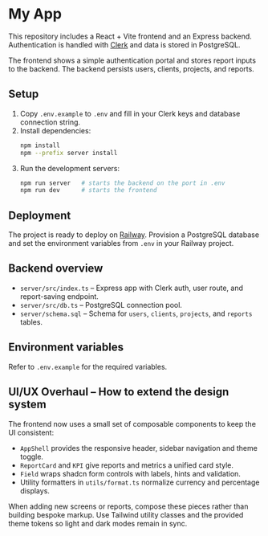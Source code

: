 # My App

This repository includes a React + Vite frontend and an Express backend. Authentication is handled with [Clerk](https://clerk.com) and data is stored in PostgreSQL.

The frontend shows a simple authentication portal and stores report inputs to the backend. The backend persists users, clients, projects, and reports.

## Setup

1. Copy `.env.example` to `.env` and fill in your Clerk keys and database connection string.
2. Install dependencies:
   ```bash
   npm install
   npm --prefix server install
   ```
3. Run the development servers:
   ```bash
   npm run server   # starts the backend on the port in .env
   npm run dev      # starts the frontend
   ```

## Deployment

The project is ready to deploy on [Railway](https://railway.app). Provision a PostgreSQL database and set the environment variables from `.env` in your Railway project.

## Backend overview

- `server/src/index.ts` – Express app with Clerk auth, user route, and report-saving endpoint.
- `server/src/db.ts` – PostgreSQL connection pool.
- `server/schema.sql` – Schema for `users`, `clients`, `projects`, and `reports` tables.

## Environment variables

Refer to `.env.example` for the required variables.

## UI/UX Overhaul – How to extend the design system

The frontend now uses a small set of composable components to keep the UI consistent:

- `AppShell` provides the responsive header, sidebar navigation and theme toggle.
- `ReportCard` and `KPI` give reports and metrics a unified card style.
- `Field` wraps shadcn form controls with labels, hints and validation.
- Utility formatters in `utils/format.ts` normalize currency and percentage displays.

When adding new screens or reports, compose these pieces rather than building bespoke markup. Use Tailwind utility classes and the provided theme tokens so light and dark modes remain in sync.
